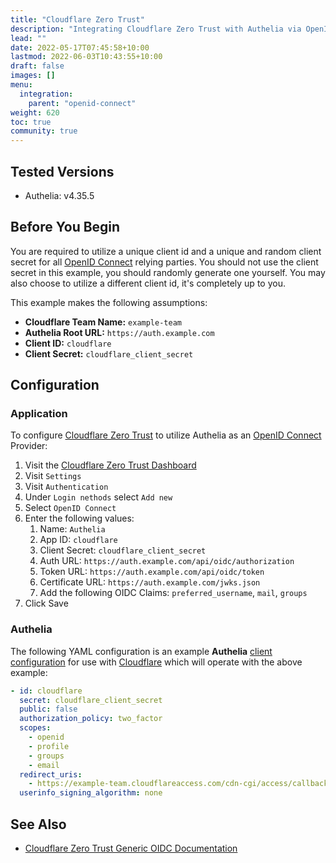 ```yaml
---
title: "Cloudflare Zero Trust"
description: "Integrating Cloudflare Zero Trust with Authelia via OpenID Connect."
lead: ""
date: 2022-05-17T07:45:58+10:00
lastmod: 2022-06-03T10:43:55+10:00
draft: false
images: []
menu:
  integration:
    parent: "openid-connect"
weight: 620
toc: true
community: true
---
```


## Tested Versions

* Authelia: v4.35.5

## Before You Begin

You are required to utilize a unique client id and a unique and random client secret for all [OpenID Connect] relying
parties. You should not use the client secret in this example, you should randomly generate one yourself. You may also
choose to utilize a different client id, it's completely up to you.

This example makes the following assumptions:

* __Cloudflare Team Name:__ `example-team`
* __Authelia Root URL:__ `https://auth.example.com`
* __Client ID:__ `cloudflare`
* __Client Secret:__ `cloudflare_client_secret`

## Configuration

### Application

To configure [Cloudflare Zero Trust] to utilize Authelia as an [OpenID Connect] Provider:

1. Visit the [Cloudflare Zero Trust Dashboard](https://dash.teams.cloudflare.com)
2. Visit `Settings`
3. Visit `Authentication`
4. Under `Login nethods` select `Add new`
5. Select `OpenID Connect`
6. Enter the following values:
   1. Name: `Authelia`
   2. App ID: `cloudflare`
   3. Client Secret: `cloudflare_client_secret`
   4. Auth URL: `https://auth.example.com/api/oidc/authorization`
   5. Token URL: `https://auth.example.com/api/oidc/token`
   6. Certificate URL: `https://auth.example.com/jwks.json`
   7. Add the following OIDC Claims: `preferred_username`, `mail`, `groups`
7. Click Save

### Authelia

The following YAML configuration is an example __Authelia__
[client configuration](../../../configuration/identity-providers/open-id-connect.md#clients) for use with [Cloudflare]
which will operate with the above example:

```yaml
- id: cloudflare
  secret: cloudflare_client_secret
  public: false
  authorization_policy: two_factor
  scopes:
    - openid
    - profile
    - groups
    - email
  redirect_uris:
    - https://example-team.cloudflareaccess.com/cdn-cgi/access/callback
  userinfo_signing_algorithm: none
```

## See Also

* [Cloudflare Zero Trust Generic OIDC Documentation](https://developers.cloudflare.com/cloudflare-one/identity/idp-integration/generic-oidc/)

[Cloudflare]: https://www.cloudflare.com/
[Cloudflare Zero Trust]: https://www.cloudflare.com/products/zero-trust/
[OpenID Connect]: ../../openid-connect/introduction.md
